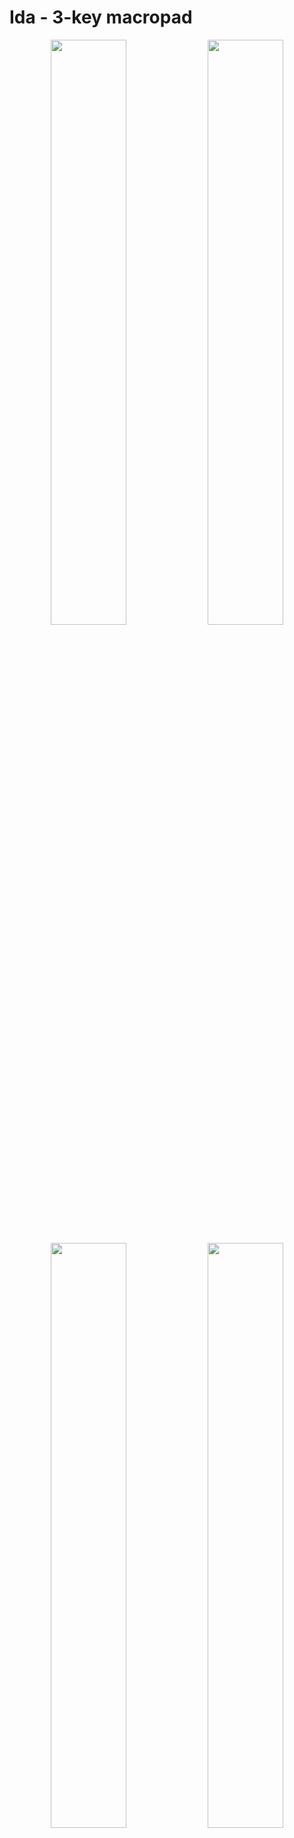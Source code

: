 
# Ida - 3-key macropad

<p align="middle">
  <img src="images/1.jpg" width="49%" />
  <img src="images/2.jpg" width="49%" />
</p>

<p align="middle">
  <img src="images/3.jpg" width="49%" />
  <img src="images/4.jpg" width="49%" />
</p>

# Bill of Materials

- **2x** 12x1 pin header
- **1x** Diode (_1N4148 DO-35_)
- **1x** Push button for resetting the board (_4x4x1.5mm_)
- **1x** Pro Micro or something with compatible pinout
- **3x** Keyboard switch
- **1x** 2u stabilizer
- **4x** 8mm rubber feet
- **3x** M2.5 screws
- Steady hands

# Getting the parts made


## PCB 

The gerbers are included in the repo in the [kicad](kicad/) directory. You can simply upload the gerbers to a service like JLCPCB.

Not that the entire Kicad project is included so you can also regenerate the gerbers with different settings if needed or adjust the PCB.

## Case

The case was CNC'd out of aluminium (again by JLCPCB). The case is made up of two ([top](top.stl), [bottom](bottom.stl)) parts.

The two parts are held together using 3 M2.5 screws. There is also a [drawing](drawing.pdf) showing the exact placement of the threads.

It might be possible to 3D print the case, but the screw threads might make it difficult.

# Build guide

| a | b |
|---|---|
| **Step 1**: Solder the reset switch and the diode | ![](images/guide/1.jpg) |
| 3 | 4 |

**Step 1**: Solder the reset switch and the diode:

![](images/guide/1.jpg)

**Step 2**: Solder the pin headers:

![](images/guide/2.jpg)

**Step 3**: Place the stabilizers:

![](images/guide/3.jpg)

**Step 4**: Place switches in the enclosure:

![](images/guide/4.jpg)

**Step 5**: Place the PCB inside the enclosure and solder the switches:

![](images/guide/5.jpg)
![](images/guide/6.jpg)
![](images/guide/7.jpg)

**Step 6**: Place and solder the Pro Micro:

![](images/guide/8.jpg)
![](images/guide/9.jpg)

**Step 7**: Screw the bottom part of the case:

![](images/guide/10.jpg)

**Done!**

![](images/1.jpg)

# Schematic

<p align="middle">
  <img src="images/schematic.png" width="49%" />
  <img src="images/pcb.png" width="49%" />
</p>
